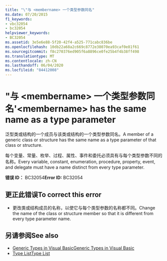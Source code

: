 ```yaml
---
title: "\"与 <membername> 一个类型参数同名"
ms.date: 07/20/2015
f1_keywords:
- vbc32054
- bc32054
helpviewer_keywords:
- BC32054
ms.assetid: 3e5e6e88-5f20-42f4-a525-771cabc836be
ms.openlocfilehash: 10db22a68a2c669c8772e38070ea93caf0e81f61
ms.sourcegitcommit: f8c270376ed905f6a8896ce0fe25b4f4b38ff498
ms.translationtype: MT
ms.contentlocale: zh-CN
ms.lasthandoff: 06/04/2020
ms.locfileid: "84412008"
---
```

# <a name="membername-has-the-same-name-as-a-type-parameter"></a><span data-ttu-id="12f83-102">"与 \<membername> 一个类型参数同名</span><span class="sxs-lookup"><span data-stu-id="12f83-102">'\<membername> has the same name as a type parameter</span></span>
<span data-ttu-id="12f83-103">泛型类或结构的一个成员与该类或结构的一个类型参数同名。</span><span class="sxs-lookup"><span data-stu-id="12f83-103">A member of a generic class or structure has the same name as a type parameter of that class or structure.</span></span>  
  
 <span data-ttu-id="12f83-104">每个变量、常量、枚举、过程、属性、事件和委托必须具有与每个类型参数不同的名称。</span><span class="sxs-lookup"><span data-stu-id="12f83-104">Every variable, constant, enumeration, procedure, property, event, and delegate must have a name distinct from every type parameter.</span></span>  
  
 <span data-ttu-id="12f83-105">**错误 ID：** BC32054</span><span class="sxs-lookup"><span data-stu-id="12f83-105">**Error ID:** BC32054</span></span>  
  
## <a name="to-correct-this-error"></a><span data-ttu-id="12f83-106">更正此错误</span><span class="sxs-lookup"><span data-stu-id="12f83-106">To correct this error</span></span>  
  
- <span data-ttu-id="12f83-107">更改类或结构成员的名称，以使它与每个类型参数的名称都不同。</span><span class="sxs-lookup"><span data-stu-id="12f83-107">Change the name of the class or structure member so that it is different from every type parameter name.</span></span>  
  
## <a name="see-also"></a><span data-ttu-id="12f83-108">另请参阅</span><span class="sxs-lookup"><span data-stu-id="12f83-108">See also</span></span>

- [<span data-ttu-id="12f83-109">Generic Types in Visual Basic</span><span class="sxs-lookup"><span data-stu-id="12f83-109">Generic Types in Visual Basic</span></span>](../programming-guide/language-features/data-types/generic-types.md)
- [<span data-ttu-id="12f83-110">Type List</span><span class="sxs-lookup"><span data-stu-id="12f83-110">Type List</span></span>](../language-reference/statements/type-list.md)
